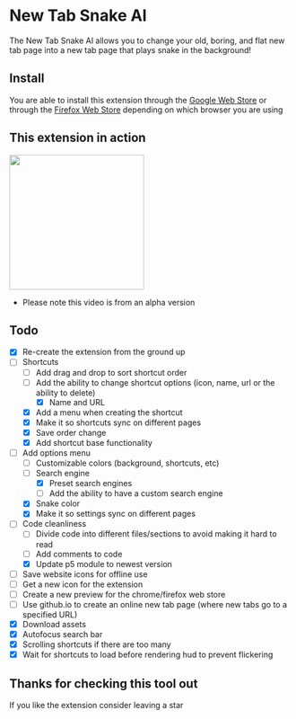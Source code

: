 # New Tab Snake AI
The New Tab Snake AI allows you to change your old, boring, and flat new tab page into a new tab page that plays snake in the background! 

## Install
You are able to install this extension through the [Google Web Store](https://chrome.google.com/webstore/detail/new-tab-snake-ai/ngjmagheegdkpejmnmjhpddloimnednh) or through the [Firefox Web Store](https://addons.mozilla.org/en-US/firefox/addon/new-tab-snake-ai/) depending on which browser you are using

## This extension in action
<a href="https://www.youtube.com/watch?v=rzRRMAjO9zY" alt="A YouTube video of the extension in use"><img src="https://img.youtube.com/vi/rzRRMAjO9zY/0.jpg" width="240"></a>
* Please note this video is from an alpha version

## Todo
* [X] Re-create the extension from the ground up
* [ ] Shortcuts
    * [ ] Add drag and drop to sort shortcut order
    * [ ] Add the ability to change shortcut options (icon, name, url or the ability to delete)
        * [X] Name and URL
    * [X] Add a menu when creating the shortcut
    * [X] Make it so shortcuts sync on different pages
    * [X] Save order change
    * [X] Add shortcut base functionality
* [ ] Add options menu
    * [ ] Customizable colors (background, shortcuts, etc)
    * [ ] Search engine
        * [X] Preset search engines
        * [ ] Add the ability to have a custom search engine
    * [X] Snake color
    * [X] Make it so settings sync on different pages
* [ ] Code cleanliness
    * [ ] Divide code into different files/sections to avoid making it hard to read
    * [ ] Add comments to code
    * [X] Update p5 module to newest version

* [ ] Save website icons for offline use
* [ ] Get a new icon for the extension
* [ ] Create a new preview for the chrome/firefox web store
* [ ] Use github.io to create an online new tab page (where new tabs go to a specified URL)
* [X] Download assets
* [X] Autofocus search bar
* [X] Scrolling shortcuts if there are too many
* [X] Wait for shortcuts to load before rendering hud to prevent flickering

## Thanks for checking this tool out
If you like the extension consider leaving a star